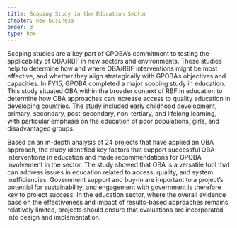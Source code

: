 ```yaml
---
title: Scoping Study in the Education Sector
chapter: new business
order: 3
type: box
---
```


Scoping studies are a key part of GPOBA’s commitment to testing the applicability of OBA/RBF in new sectors and environments. These studies help to determine how and where OBA/RBF interventions might be most effective, and whether they align strategically with GPOBA’s objectives and capacities. In FY15, GPOBA completed a major scoping study in education. This study situated OBA within the broader context of RBF in education to determine how OBA approaches can increase access to quality education in developing countries. The study included early childhood development, primary, secondary, post-secondary, non-tertiary, and lifelong learning, with particular emphasis on the education of poor populations, girls, and disadvantaged groups.

Based on an in-depth analysis of 24 projects that have applied an OBA approach, the study identified key factors that support successful OBA interventions in education and made recommendations for GPOBA involvement in the sector. The study showed that OBA is a versatile tool that can address issues in education related to access, quality, and system inefficiencies. Government support and buy-in are important to a project’s potential for sustainability, and engagement with government is therefore key to project success. In the education sector, where the overall evidence base on the effectiveness and impact of results-based approaches remains relatively limited, projects should ensure that evaluations are incorporated into design and implementation.